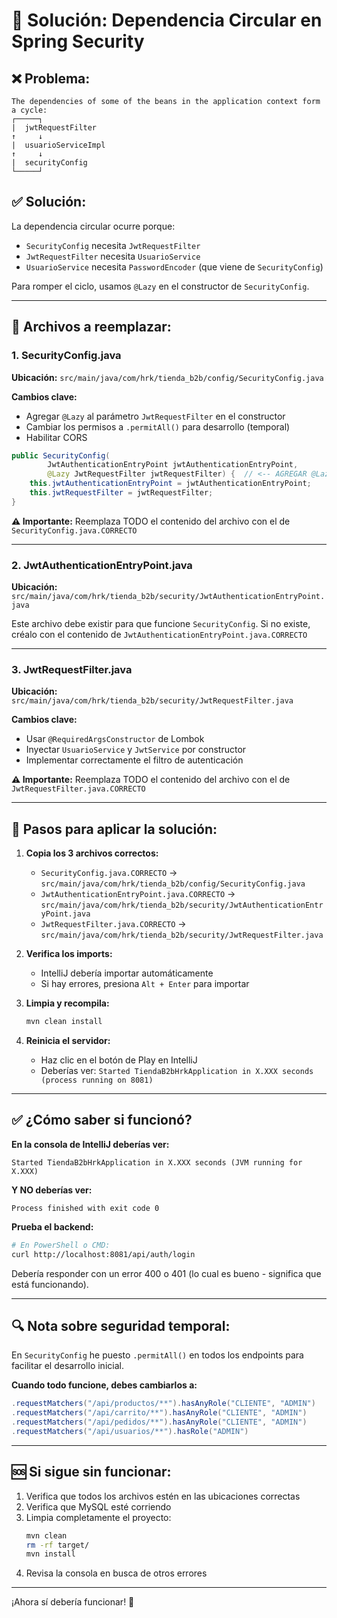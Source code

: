 # 🔧 Solución: Dependencia Circular en Spring Security

## ❌ Problema:
```
The dependencies of some of the beans in the application context form a cycle:
┌─────┐
|  jwtRequestFilter
↑     ↓
|  usuarioServiceImpl
↑     ↓
|  securityConfig
└─────┘
```

## ✅ Solución:

La dependencia circular ocurre porque:
- `SecurityConfig` necesita `JwtRequestFilter`
- `JwtRequestFilter` necesita `UsuarioService`
- `UsuarioService` necesita `PasswordEncoder` (que viene de `SecurityConfig`)

Para romper el ciclo, usamos `@Lazy` en el constructor de `SecurityConfig`.

---

## 📝 Archivos a reemplazar:

### 1. **SecurityConfig.java**

**Ubicación:** `src/main/java/com/hrk/tienda_b2b/config/SecurityConfig.java`

**Cambios clave:**
- Agregar `@Lazy` al parámetro `JwtRequestFilter` en el constructor
- Cambiar los permisos a `.permitAll()` para desarrollo (temporal)
- Habilitar CORS

```java
public SecurityConfig(
        JwtAuthenticationEntryPoint jwtAuthenticationEntryPoint,
        @Lazy JwtRequestFilter jwtRequestFilter) {  // <-- AGREGAR @Lazy
    this.jwtAuthenticationEntryPoint = jwtAuthenticationEntryPoint;
    this.jwtRequestFilter = jwtRequestFilter;
}
```

**⚠️ Importante:** Reemplaza TODO el contenido del archivo con el de `SecurityConfig.java.CORRECTO`

---

### 2. **JwtAuthenticationEntryPoint.java**

**Ubicación:** `src/main/java/com/hrk/tienda_b2b/security/JwtAuthenticationEntryPoint.java`

Este archivo debe existir para que funcione `SecurityConfig`. Si no existe, créalo con el contenido de `JwtAuthenticationEntryPoint.java.CORRECTO`

---

### 3. **JwtRequestFilter.java**

**Ubicación:** `src/main/java/com/hrk/tienda_b2b/security/JwtRequestFilter.java`

**Cambios clave:**
- Usar `@RequiredArgsConstructor` de Lombok
- Inyectar `UsuarioService` y `JwtService` por constructor
- Implementar correctamente el filtro de autenticación

**⚠️ Importante:** Reemplaza TODO el contenido del archivo con el de `JwtRequestFilter.java.CORRECTO`

---

## 🚀 Pasos para aplicar la solución:

1. **Copia los 3 archivos correctos:**
   - `SecurityConfig.java.CORRECTO` → `src/main/java/com/hrk/tienda_b2b/config/SecurityConfig.java`
   - `JwtAuthenticationEntryPoint.java.CORRECTO` → `src/main/java/com/hrk/tienda_b2b/security/JwtAuthenticationEntryPoint.java`
   - `JwtRequestFilter.java.CORRECTO` → `src/main/java/com/hrk/tienda_b2b/security/JwtRequestFilter.java`

2. **Verifica los imports:**
   - IntelliJ debería importar automáticamente
   - Si hay errores, presiona `Alt + Enter` para importar

3. **Limpia y recompila:**
   ```bash
   mvn clean install
   ```

4. **Reinicia el servidor:**
   - Haz clic en el botón de Play en IntelliJ
   - Deberías ver: `Started TiendaB2bHrkApplication in X.XXX seconds (process running on 8081)`

---

## ✅ ¿Cómo saber si funcionó?

**En la consola de IntelliJ deberías ver:**
```
Started TiendaB2bHrkApplication in X.XXX seconds (JVM running for X.XXX)
```

**Y NO deberías ver:**
```
Process finished with exit code 0
```

**Prueba el backend:**
```bash
# En PowerShell o CMD:
curl http://localhost:8081/api/auth/login
```

Debería responder con un error 400 o 401 (lo cual es bueno - significa que está funcionando).

---

## 🔍 Nota sobre seguridad temporal:

En `SecurityConfig` he puesto `.permitAll()` en todos los endpoints para facilitar el desarrollo inicial. 

**Cuando todo funcione, debes cambiarlos a:**
```java
.requestMatchers("/api/productos/**").hasAnyRole("CLIENTE", "ADMIN")
.requestMatchers("/api/carrito/**").hasAnyRole("CLIENTE", "ADMIN")
.requestMatchers("/api/pedidos/**").hasAnyRole("CLIENTE", "ADMIN")
.requestMatchers("/api/usuarios/**").hasRole("ADMIN")
```

---

## 🆘 Si sigue sin funcionar:

1. Verifica que todos los archivos estén en las ubicaciones correctas
2. Verifica que MySQL esté corriendo
3. Limpia completamente el proyecto:
   ```bash
   mvn clean
   rm -rf target/
   mvn install
   ```
4. Revisa la consola en busca de otros errores

---

¡Ahora sí debería funcionar! 🎉


